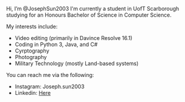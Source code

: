 Hi, I’m @JosephSun2003
  I'm currently a student in UofT Scarborough studying for an Honours Bachelor of Science in Computer Science.
  
My interests include: 
- Video editing (primarily in Davince Resolve 16.1)
- Coding in Python 3, Java, and C#
- Cyrptography
- Photography
- Military Technology (mostly Land-based systems)

You can reach me via the following:
- Instagram: Joseph.sun2003
- Linkedin: [Here](https://www.linkedin.com/in/joseph-sun-702656205/ "Linkedin Profile")
